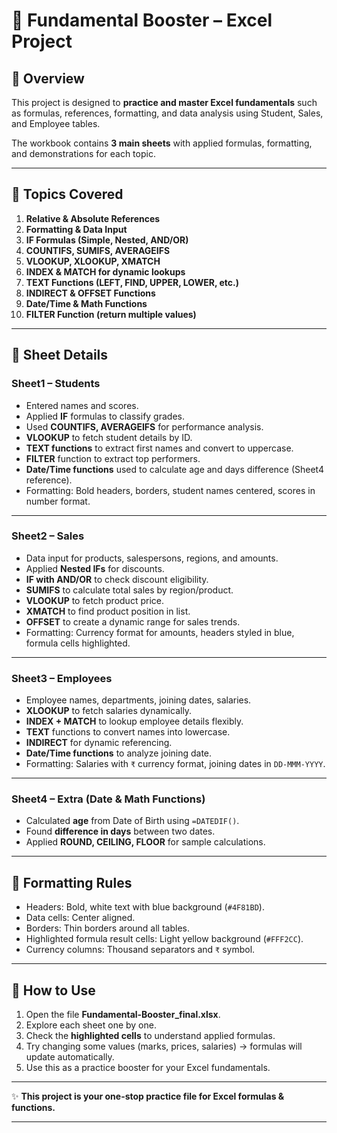 

# 📘 Fundamental Booster – Excel Project

## 🔹 Overview

This project is designed to **practice and master Excel fundamentals** such as formulas, references, formatting, and data analysis using Student, Sales, and Employee tables.

The workbook contains **3 main sheets** with applied formulas, formatting, and demonstrations for each topic.

---

## 🔹 Topics Covered

1. **Relative & Absolute References**
2. **Formatting & Data Input**
3. **IF Formulas (Simple, Nested, AND/OR)**
4. **COUNTIFS, SUMIFS, AVERAGEIFS**
5. **VLOOKUP, XLOOKUP, XMATCH**
6. **INDEX & MATCH for dynamic lookups**
7. **TEXT Functions (LEFT, FIND, UPPER, LOWER, etc.)**
8. **INDIRECT & OFFSET Functions**
9. **Date/Time & Math Functions**
10. **FILTER Function (return multiple values)**

---

## 🔹 Sheet Details

### **Sheet1 – Students**

* Entered names and scores.
* Applied **IF** formulas to classify grades.
* Used **COUNTIFS, AVERAGEIFS** for performance analysis.
* **VLOOKUP** to fetch student details by ID.
* **TEXT functions** to extract first names and convert to uppercase.
* **FILTER** function to extract top performers.
* **Date/Time functions** used to calculate age and days difference (Sheet4 reference).
* Formatting: Bold headers, borders, student names centered, scores in number format.

---

### **Sheet2 – Sales**

* Data input for products, salespersons, regions, and amounts.
* Applied **Nested IFs** for discounts.
* **IF with AND/OR** to check discount eligibility.
* **SUMIFS** to calculate total sales by region/product.
* **VLOOKUP** to fetch product price.
* **XMATCH** to find product position in list.
* **OFFSET** to create a dynamic range for sales trends.
* Formatting: Currency format for amounts, headers styled in blue, formula cells highlighted.

---

### **Sheet3 – Employees**

* Employee names, departments, joining dates, salaries.
* **XLOOKUP** to fetch salaries dynamically.
* **INDEX + MATCH** to lookup employee details flexibly.
* **TEXT** functions to convert names into lowercase.
* **INDIRECT** for dynamic referencing.
* **Date/Time functions** to analyze joining date.
* Formatting: Salaries with `₹` currency format, joining dates in `DD-MMM-YYYY`.

---

### **Sheet4 – Extra (Date & Math Functions)**

* Calculated **age** from Date of Birth using `=DATEDIF()`.
* Found **difference in days** between two dates.
* Applied **ROUND, CEILING, FLOOR** for sample calculations.

---

## 🔹 Formatting Rules

* Headers: Bold, white text with blue background (`#4F81BD`).
* Data cells: Center aligned.
* Borders: Thin borders around all tables.
* Highlighted formula result cells: Light yellow background (`#FFF2CC`).
* Currency columns: Thousand separators and `₹` symbol.

---

## 🔹 How to Use

1. Open the file **Fundamental-Booster\_final.xlsx**.
2. Explore each sheet one by one.
3. Check the **highlighted cells** to understand applied formulas.
4. Try changing some values (marks, prices, salaries) → formulas will update automatically.
5. Use this as a practice booster for your Excel fundamentals.

---

✨ **This project is your one-stop practice file for Excel formulas & functions.**

---


